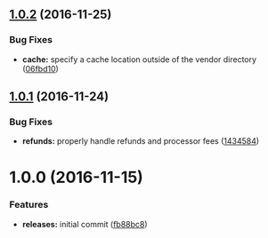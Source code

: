 <a name="1.0.2"></a>
## [1.0.2](https://github.com/hypeJunction/Elgg-payments_paypal_api/compare/1.0.1...v1.0.2) (2016-11-25)


### Bug Fixes

* **cache:** specify a cache location outside of the vendor directory ([06fbd10](https://github.com/hypeJunction/Elgg-payments_paypal_api/commit/06fbd10))



<a name="1.0.1"></a>
## [1.0.1](https://github.com/hypeJunction/Elgg-payments_paypal_api/compare/1.0.0...v1.0.1) (2016-11-24)


### Bug Fixes

* **refunds:** properly handle refunds and processor fees ([1434584](https://github.com/hypeJunction/Elgg-payments_paypal_api/commit/1434584))



<a name="1.0.0"></a>
# 1.0.0 (2016-11-15)


### Features

* **releases:** initial commit ([fb88bc8](https://github.com/hypeJunction/Elgg-payments_paypal_api/commit/fb88bc8))



